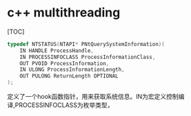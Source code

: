 # c++ multithreading

[TOC]
```c++
typedef NTSTATUS(NTAPI* PNtQuerySystemInformation)(
    IN HANDLE ProcessHandle,
    IN PROCESSINFOCLASS ProcessInformationClass,
    OUT PVOID ProcessInformation,
    IN ULONG ProcessInformationLength,
    OUT PULONG ReturnLength OPTIONAL
);
```
定义了一个hook函数指针，用来获取系统信息。IN为宏定义控制编译,PROCESSINFOCLASS为枚举类型，